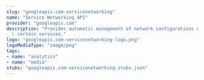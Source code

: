```yaml
---
slug: "googleapis-com-servicenetworking"
name: "Service Networking API"
provider: "googleapis.com"
description: "Provides automatic management of network configurations necessary for\
  \ certain services."
logo: "googleapis.com-servicenetworking-logo.png"
logoMediaType: "image/png"
tags:
- name: "analytics"
- name: "media"
stubs: "googleapis.com-servicenetworking-stubs.json"
---
```

